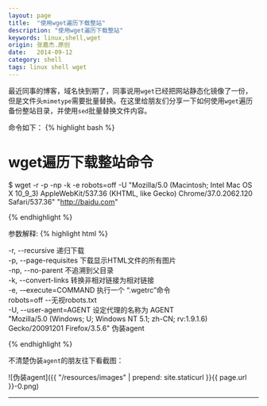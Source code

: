 ```yaml
---
layout: page
title:  "使用wget遍历下载整站"
description: "使用wget遍历下载整站"
keywords: linux,shell,wget
origin: 张嘉杰.原创
date:   2014-09-12
category: shell
tags: linux shell wget
---
```

最近同事的博客，域名快到期了，同事说用`wget`已经把网站静态化镜像了一份，但是文件头`mimetype`需要批量替换。在这里给朋友们分享一下如何使用`wget`遍历备份整站目录，并使用`sed`批量替换文件内容。
<!--more-->

命令如下：
{% highlight bash %}

# wget遍历下载整站命令
$ wget -r -p -np -k -e robots=off -U "Mozilla/5.0 (Macintosh; Intel Mac OS X 10_9_3) AppleWebKit/537.36 (KHTML, like Gecko) Chrome/37.0.2062.120 Safari/537.36" "http://baidu.com"

{% endhighlight %}

参数解释:
{% highlight html %}

-r, --recursive 递归下载  
-p, --page-requisites 下载显示HTML文件的所有图片  
-np, --no-parent 不追溯到父目录  
-k, --convert-links 转换非相对链接为相对链接  
-e, -–execute=COMMAND 执行一个 “.wgetrc”命令  
robots=off --无视robots.txt  
-U, --user-agent=AGENT 设定代理的名称为 AGENT  
"Mozilla/5.0 (Windows; U; Windows NT 5.1; zh-CN; rv:1.9.1.6) Gecko/20091201 Firefox/3.5.6" 伪装agent

{% endhighlight %}

不清楚伪装`agent`的朋友往下看截图：  

![伪装agent]({{ "/resources/images" | prepend: site.staticurl }}{{ page.url }}-0.png)

-----------------------
